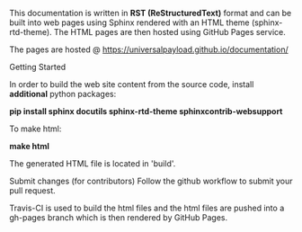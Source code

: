 This documentation is written in **RST (ReStructuredText)** format and can be built into web pages 
using Sphinx rendered with an HTML theme (sphinx-rtd-theme). The HTML pages are then hosted using
GitHub Pages service.

The pages are hosted @ https://universalpayload.github.io/documentation/

Getting Started

In order to build the web site content from the source code, install **additional** python packages:

**pip install sphinx docutils sphinx-rtd-theme sphinxcontrib-websupport**


To make html:

**make html**

The generated HTML file is located in 'build'.


Submit changes (for contributors)
Follow the github workflow to submit your pull request.

Travis-CI is used to build the html files and the html files are pushed into a
gh-pages branch which is then rendered by GitHub Pages.

